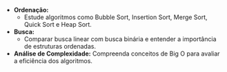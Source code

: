 - **Ordenação:**
    - Estude algoritmos como Bubble Sort, Insertion Sort, Merge Sort, Quick Sort e Heap Sort.
- **Busca:**
    - Comparar busca linear com busca binária e entender a importância de estruturas ordenadas.
- **Análise de Complexidade:** Compreenda conceitos de Big O para avaliar a eficiência dos algoritmos.